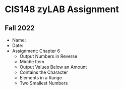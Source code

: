 # CIS148 zyLAB Assignment
## Fall 2022 #

- Name:
- Date:
- Assignment: Chapter 6
  - Output Numbers in Reverse
  - Middle Item
  - Output Values Below an Amount
  - Contains the Character
  - Elements in a Range
  - Two Smallest Numbers
